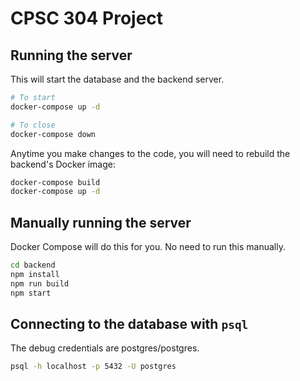 # CPSC 304 Project

## Running the server

This will start the database and the backend server.

```bash
# To start
docker-compose up -d

# To close
docker-compose down
```

Anytime you make changes to the code, you will need to rebuild the backend's Docker image:

```bash
docker-compose build
docker-compose up -d
```

## Manually running the server

Docker Compose will do this for you. No need to run this manually.

```bash
cd backend
npm install
npm run build
npm start
```

## Connecting to the database with `psql`

The debug credentials are postgres/postgres.

```bash
psql -h localhost -p 5432 -U postgres
```
